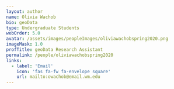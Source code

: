 ```yaml
---
layout: author
name: Olivia Wachob
bio: geoData
type: Undergraduate Students
webOrder: 5.0
avatar: /assets/images/peopleImages/oliviawachobspring2020.png
imageMask: 1.0
profTitle: geoData Research Assistant
permalink: /people/oliviawachobspring2020
links:
  - label: 'Email'
    icon: 'fas fa-fw fa-envelope square'
    url: mailto:owachob@email.wm.edu
---
```


